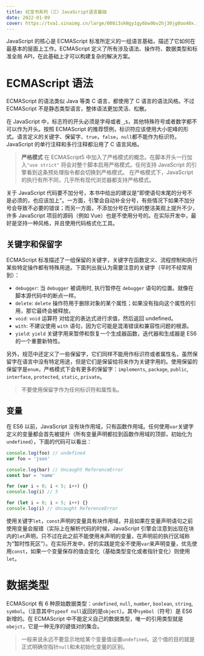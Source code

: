 ```yaml
---
title: 红宝书系列（三）JavaScript语言基础
date: 2022-01-09
cover: https://tva1.sinaimg.cn/large/008i3skNgy1gy6bw9bv2hj30jg0oo40x.jpg
---
```


JavaScript 的核心是 ECMAScript 标准所定义的一组语言基础，描述了它如何在最基本的层面上工作。ECMAScript 定义了所有涉及语法、操作符、数据类型和标准全局 API，在此基础上才可以构建复杂的解决方案。

# ECMAScript 语法

ECMAScript 的语法类似 Java 等类 C 语言，都使用了 C 语言的语法风格。不过 ECMAScript 不是静态类型语言，整体语法更加灵活、松散。

在 JavaScript 中，标志符的开头必须是字母或者`_`,`$`，其他特殊符号或者数字都不可以作为开头。按照 ECMAScript 的推荐惯例，标识符应该使用大小驼峰的形式。语言定义的关键字、保留字、`true`，`false`，`null`都不能作为标识符。JavaScript 的单行注释和多行注释都沿用了 C 语言风格。

> **严格模式**
> 在 ECMAScript5 中加入了严格模式的概念。在脚本开头一行加入`"use strict"`
> 将会对整个脚本启用严格模式。任何支持 JavaScript 的引擎看到这条预处理指令都会切换到严格模式。
> 在严格模式下，JavaScript 的执行有所不同，几乎所有现代浏览器都支持严格模式。

关于 JavaScript 代码要不加分号，本书中给出的建议是“即使语句末尾的分号不是必须的，也应该加上”。一方面，引擎会自动补全分号，有些情况下如果不加分号会导致不必要的错误；而另一方面，不添加分号在代码的整洁美观上提升不少，许多 JavaScript 项目的源码（例如 Vue）也是不使用分号的。在实际开发中，最好是坚持一种风格，并且使用代码格式化工具。

## 关键字和保留字

ECMAScript 标准描述了一组保留的关键字，关键字在函数定义、流程控制和执行某些特定操作都有特殊用途。下面列出我认为需要注意的关键字（平时不经常用到）：

- `debugger`: 当 `debugger` 被调用时, 执行暂停在 `debugger` 语句的位置。就像在脚本源代码中的断点一样。
- `delete`: `delete` 操作符用于删除对象的某个属性；如果没有指向这个属性的引用，那它最终会被释放。
- `void`: `void` 运算符 对给定的表达式进行求值，然后返回 undefined。
- `with`: 不建议使用 `with` 语句，因为它可能是混淆错误和兼容性问题的根源。
- `yield`: `yield` 关键字用来暂停和恢复一个生成器函数，迭代器和生成器是 ES6 的一个重要新特性。

另外，规范中还定义了一些保留字，它们同样不能用作标识符或者属性名，虽然保留字在语言中没有特定用途，但是它们是保留给将来作为关键字用的。使用保留的保留字是`enum`，严格模式下会有更多的保留字：`implements`, `package`, `public`, `interface`, `protected`, `static`, `private`。

> 不要使用保留字作为任何标识符和属性名。

## 变量

在 ES6 以前，JavaScript 没有块作用域，只有函数作用域。任何使用`var`关键字定义的变量都会首先被提升（所有变量声明都拉到函数作用域的顶部，初始化为`undefined`），下面的代码可以看出：

```javascript
console.log(foo) // undefined
var foo = 'json'

console.log(bar) // Uncaught ReferenceError
const bar = 'name'

for (var i = 0; i < 5; i++) {}
console.log(i) // 5

for (let i = 0; i < 5; i++) {}
console.log(i) // Uncaught ReferenceError
```

使用关键字`let`，`const`声明的变量具有块作用域，并且如果在变量声明语句之前使用变量会报错（实际上在解析代码的时候，JavaScript 引擎会注意到出现在块内的`let`声明，只不过在此之前不能使用未声明的变量，在声明前的执行区域称为“暂时性死区”）。在实际开发中，好的实践是完全不使用`var`来声明变量，优先使用`const`，如果一个变量保存的值会变化（基础类型变化或者指针变化）则使用`let`。

# 数据类型

ECMAScript 有 6 种原始数据类型：`undefined`, `null`, `number`, `boolean`, `string`, `symbol`。（注意其中`typeof null`返回的是`object`）。其中`symbol`（符号）是 ES6 新增的。在 ECMAScript 中不能定义自己的数据类型，唯一的引用类型就是`obejct`，它是一种无序的键值对的集合。

> 一般来说永远不要显示地给某个变量值设置`undefined`。这个值的目的就是正式明确空指针`null`和未初始化变量的区别。
